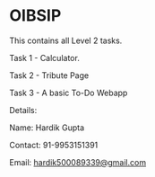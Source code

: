 # OIBSIP

This contains all Level 2 tasks.

Task 1 - Calculator.

Task 2 - Tribute Page

Task 3 - A basic To-Do Webapp

Details:

Name: Hardik Gupta

Contact: 91-9953151391

Email: hardik500089339@gmail.com
